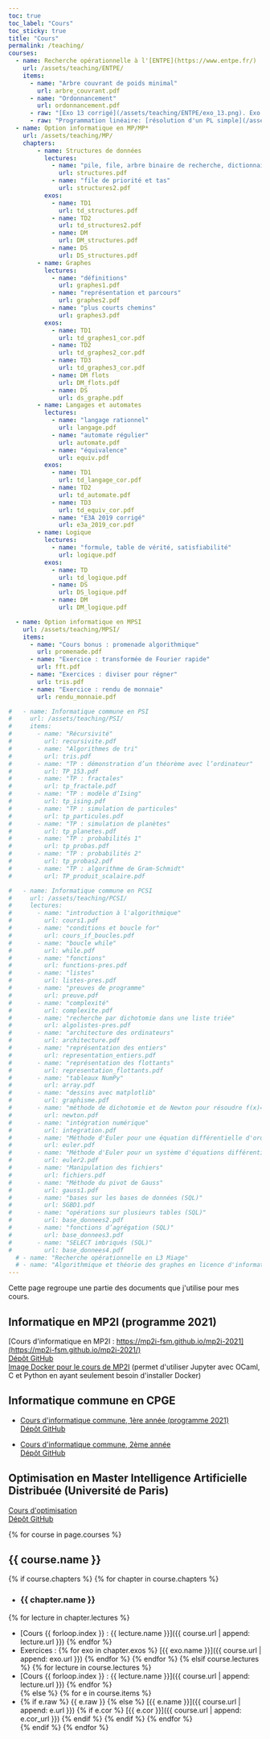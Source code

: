 ```yaml
---
toc: true
toc_label: "Cours"
toc_sticky: true
title: "Cours"
permalink: /teaching/
courses:
  - name: Recherche opérationnelle à l'[ENTPE](https://www.entpe.fr/)
    url: /assets/teaching/ENTPE/
    items:
      - name: "Arbre couvrant de poids minimal" 
        url: arbre_couvrant.pdf
      - name: "Ordonnancement" 
        url: ordonnancement.pdf
      - raw: "[Exo 13 corrigé](/assets/teaching/ENTPE/exo_13.png). Exo 11 corrigé sur GeoGebra : [MPM](https://www.geogebra.org/geometry/pvytdupg), [PERT à compléter](https://www.geogebra.org/geometry/u7z9jngn)"
      - raw: "Programmation linéaire: [résolution d'un PL simple](/assets/teaching/ENTPE/lp_ex.html) ([représentation avec Geogebra](https://www.geogebra.org/m/jcjnzg9x)), [résolution avec Python (exercice Roulements à bille)](https://github.com/fortierq/ENTPE/blob/master/lp/roulement_billes.ipynb), [simplexe à 2 phases](/assets/teaching/ENTPE/simplexe_2_phases.html)"
  - name: Option informatique en MP/MP*
    url: /assets/teaching/MP/
    chapters:
        - name: Structures de données
          lectures: 
            - name: "pile, file, arbre binaire de recherche, dictionnaire" 
              url: structures.pdf
            - name: "file de priorité et tas"
              url: structures2.pdf
          exos:
            - name: TD1
              url: td_structures.pdf 
            - name: TD2
              url: td_structures2.pdf 
            - name: DM
              url: DM_structures.pdf
            - name: DS
              url: DS_structures.pdf
        - name: Graphes
          lectures: 
            - name: "définitions"
              url: graphes1.pdf
            - name: "représentation et parcours"
              url: graphes2.pdf
            - name: "plus courts chemins"
              url: graphes3.pdf
          exos:
            - name: TD1
              url: td_graphes1_cor.pdf 
            - name: TD2
              url: td_graphes2_cor.pdf
            - name: TD3
              url: td_graphes3_cor.pdf
            - name: DM flots
              url: DM_flots.pdf
            - name: DS
              url: ds_graphe.pdf
        - name: Langages et automates
          lectures: 
            - name: "langage rationnel"
              url: langage.pdf
            - name: "automate régulier"
              url: automate.pdf
            - name: "équivalence"
              url: equiv.pdf
          exos:
            - name: TD1
              url: td_langage_cor.pdf 
            - name: TD2
              url: td_automate.pdf
            - name: TD3
              url: td_equiv_cor.pdf
            - name: "E3A 2019 corrigé"
              url: e3a_2019_cor.pdf
        - name: Logique
          lectures: 
            - name: "formule, table de vérité, satisfiabilité"
              url: logique.pdf
          exos:
            - name: TD
              url: td_logique.pdf 
            - name: DS
              url: DS_logique.pdf
            - name: DM
              url: DM_logique.pdf

  - name: Option informatique en MPSI
    url: /assets/teaching/MPSI/
    items:
      - name: "Cours bonus : promenade algorithmique" 
        url: promenade.pdf
      - name: "Exercice : transformée de Fourier rapide" 
        url: fft.pdf
      - name: "Exercices : diviser pour régner" 
        url: tris.pdf
      - name: "Exercice : rendu de monnaie" 
        url: rendu_monnaie.pdf

#   - name: Informatique commune en PSI
#     url: /assets/teaching/PSI/
#     items:
#       - name: "Récursivité" 
#         url: recursivite.pdf
#       - name: "Algorithmes de tri" 
#         url: tris.pdf
#       - name: "TP : démonstration d’un théorème avec l’ordinateur" 
#         url: TP_153.pdf
#       - name: "TP : fractales" 
#         url: tp_fractale.pdf
#       - name: "TP : modèle d’Ising" 
#         url: tp_ising.pdf
#       - name: "TP : simulation de particules" 
#         url: tp_particules.pdf
#       - name: "TP : simulation de planètes" 
#         url: tp_planetes.pdf
#       - name: "TP : probabilités 1" 
#         url: tp_probas.pdf
#       - name: "TP : probabilités 2" 
#         url: tp_probas2.pdf
#       - name: "TP : algorithme de Gram-Schmidt" 
#         url: TP_produit_scalaire.pdf

#   - name: Informatique commune en PCSI
#     url: /assets/teaching/PCSI/
#     lectures: 
#       - name: "introduction à l'algorithmique" 
#         url: cours1.pdf
#       - name: "conditions et boucle for" 
#         url: cours_if_boucles.pdf
#       - name: "boucle while" 
#         url: while.pdf
#       - name: "fonctions" 
#         url: functions-pres.pdf
#       - name: "listes" 
#         url: listes-pres.pdf
#       - name: "preuves de programme" 
#         url: preuve.pdf
#       - name: "complexité" 
#         url: complexite.pdf
#       - name: "recherche par dichotomie dans une liste triée" 
#         url: algolistes-pres.pdf
#       - name: "architecture des ordinateurs" 
#         url: architecture.pdf
#       - name: "représentation des entiers" 
#         url: representation_entiers.pdf
#       - name: "représentation des flottants" 
#         url: representation_flottants.pdf
#       - name: "tableaux NumPy" 
#         url: array.pdf
#       - name: "dessins avec matplotlib" 
#         url: graphisme.pdf
#       - name: "méthode de dichotomie et de Newton pour résoudre f(x)=0" 
#         url: newton.pdf
#       - name: "intégration numérique" 
#         url: integration.pdf
#       - name: "Méthode d'Euler pour une équation différentielle d'ordre 1" 
#         url: euler.pdf
#       - name: "Méthode d'Euler pour un système d'équations différentielles" 
#         url: euler2.pdf
#       - name: "Manipulation des fichiers" 
#         url: fichiers.pdf
#       - name: "Méthode du pivot de Gauss" 
#         url: gauss1.pdf
#       - name: "bases sur les bases de données (SQL)" 
#         url: SGBD1.pdf
#       - name: "opérations sur plusieurs tables (SQL)"
#         url: base_donnees2.pdf
#       - name: "fonctions d’agrégation (SQL)" 
#         url: base_donnees3.pdf
#       - name: "SELECT imbriqués (SQL)" 
#         url: base_donnees4.pdf
  # - name: "Recherche opérationnelle en L3 Miage"
  # - name: "Algorithmique et théorie des graphes en licence d'informatique"
---
```


Cette page regroupe une partie des documents que j'utilise pour mes cours.

## Informatique en MP2I (programme 2021)

[Cours d'informatique en MP2I : https://mp2i-fsm.github.io/mp2i-2021](https://mp2i-fsm.github.io/mp2i-2021/)  
[Dépôt GitHub](https://github.com/mp2i-fsm/mp2i-2021)  
[Image Docker pour le cours de MP2I](https://github.com/fortierq/mp2i-jupyter-docker) (permet d'utiliser Jupyter avec OCaml, C et Python en ayant seulement besoin d'installer Docker)  

## Informatique commune en CPGE
- [Cours d'informatique commune, 1ère année (programme 2021)](https://fortierq.github.io/itc1)  
[Dépôt GitHub](https://github.com/fortierq/itc1-2021)

- [Cours d'informatique commune, 2ème année](https://fortierq.github.io/ipt2)  
[Dépôt GitHub](https://github.com/fortierq/ipt2)  

## Optimisation en Master Intelligence Artificielle Distribuée (Université de Paris)
[Cours d'optimisation](https://fortierq.github.io/oc-m1-2021/)  
[Dépôt GitHub](https://github.com/fortierq/oc-m1-2021)

{% for course in page.courses %}
## {{ course.name }}
{% if course.chapters %}
{% for chapter in course.chapters %}
- ### {{ chapter.name }}  
{% for lecture in chapter.lectures %} 
  - [Cours {{ forloop.index }} : {{ lecture.name }}]({{ course.url | append: lecture.url }})
{% endfor %}  
  - Exercices : {% for exo in chapter.exos %} [{{ exo.name }}]({{ course.url | append: exo.url }}) {% endfor %}
{% endfor %}
{% elsif course.lectures %}
{% for lecture in course.lectures %} 
  - [Cours {{ forloop.index }} : {{ lecture.name }}]({{ course.url | append: lecture.url }})
{% endfor %}  
{% else %}
{% for e in course.items %} 
  - {% if e.raw %} {{ e.raw }}
  {% else %}
  [{{ e.name }}]({{ course.url | append: e.url }})
  {% if e.cor %} [{{ e.cor }}]({{ course.url | append: e.cor_url }}) {% endif %}
  {% endif %} 
{% endfor %}  
{% endif %}
{% endfor %}
